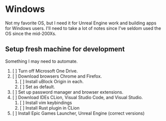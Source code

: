 Windows
=======
Not my favorite OS, but I need it for Unreal Engine work and building apps for Windows users. 
I'll need to take a lot of notes since I've seldom used the OS since the mid-200Xs. 

Setup fresh machine for development
-----------------------------------
Something I may need to automate. 

1. [ ] Turn off Microsoft One Drive.
2. [ ] Download browsers Chrome and Firefox. 
    1. [ ] Install uBlock Origin in each. 
    2. [ ] Set as default.
3. [ ] Set up password manager and browser extensions.
4. [ ] Download IDEs CLion, Visual Studio Code, and Visual Studio. 
    1. [ ] Install vim keybindings
    2. [ ] Install Rust plugin in CLion
5. [ ] Install Epic Games Launcher, Unreal Engine (correct versions)

